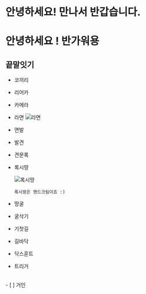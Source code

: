 # 안녕하세요! 만나서 반갑습니다.

# 안녕하세요 ! 반가워용

## 끝말잇기

- 코끼리

- 리어카

- 카메라

- 라면
  ![라면](https://w.namu.la/s/9f15f198aab1b14c8aa47e96a91a9d03331ecb7b5b892c803159d39b0d77ab4be30e2f15f66191284d7dad8371989329cc1c80810745e980a6949ae5e3589df6ca7b4a829e77b69bffe3993b197a2811fc680cbc0137e7820c66200afb3b02b5)

-  면발

- 발견

- 견문록

- 록시땅


  ![록시땅](https://encrypted-tbn0.gstatic.com/images?q=tbn:ANd9GcRbF4uJDZXroSWEpHd-j2LS71DvCeFz2o0hLw&usqp=CAU)

  `록시땅은 핸드크림이죠 :)`


- 땅굴

- 굴삭기

- 기찻길

- 길바닥

- 닥스훈트

- 트리거

<br> - [ ] 거인 